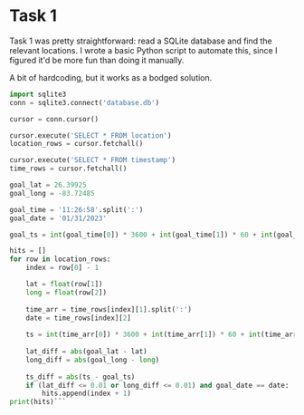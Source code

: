 # Task 1

Task 1 was pretty straightforward: read a SQLite database and find the relevant locations. I wrote a basic Python script to automate this, since I figured it'd be more fun than doing it manually.

A bit of hardcoding, but it works as a bodged solution.

```python
import sqlite3
conn = sqlite3.connect('database.db')

cursor = conn.cursor()

cursor.execute('SELECT * FROM location')
location_rows = cursor.fetchall()

cursor.execute('SELECT * FROM timestamp')
time_rows = cursor.fetchall()

goal_lat = 26.39925
goal_long = -83.72485

goal_time = '11:26:58'.split(':')
goal_date = '01/31/2023'

goal_ts = int(goal_time[0]) * 3600 + int(goal_time[1]) * 60 + int(goal_time[2])

hits = []
for row in location_rows:
    index = row[0] - 1

    lat = float(row[1])
    long = float(row[2])
    
    time_arr = time_rows[index][1].split(':')
    date = time_rows[index][2]
    
    ts = int(time_arr[0]) * 3600 + int(time_arr[1]) * 60 + int(time_arr[2])
    
    lat_diff = abs(goal_lat - lat)
    long_diff = abs(goal_long - long)
    
    ts_diff = abs(ts - goal_ts)
    if (lat_diff <= 0.01 or long_diff <= 0.01) and goal_date == date:
        hits.append(index + 1)
print(hits)```